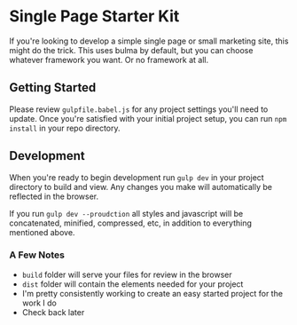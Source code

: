 # Single Page Starter Kit #
If you're looking to develop a simple single page or small marketing site, this might do the trick. This uses bulma by default,
but you can choose whatever framework you want. Or no framework at all.

## Getting Started
Please review `gulpfile.babel.js` for any project settings you'll need to update. Once you're satisfied with your initial project setup, 
you can run `npm install` in your repo directory.

## Development
When you're ready to begin development run `gulp dev` in your project directory to build and view. Any changes you make will automatically
be reflected in the browser.

If you run `gulp dev --proudction` all styles and javascript will be concatenated, minified, compressed, etc, in addition to everything mentioned above.

### A Few Notes
* `build` folder will serve your files for review in the browser
* `dist` folder will contain the elements needed for your project
* I'm pretty consistently working to create an easy started project for the work I do 
* Check back later
